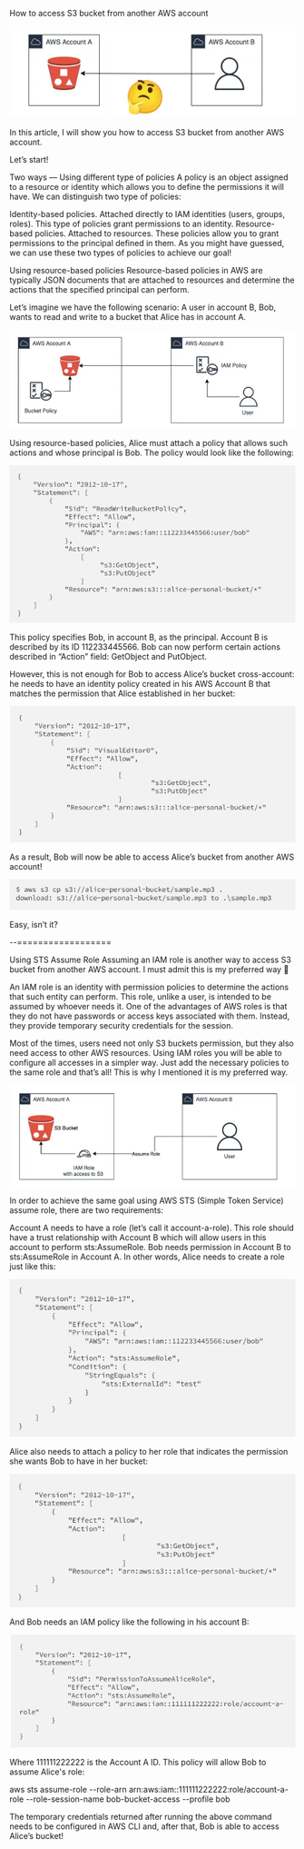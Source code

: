 How to access S3 bucket from another AWS account

![High Level Design](./images/p1.png)

In this article, I will show you how to access S3 bucket from another AWS account.

Let’s start!

Two ways — Using different type of policies
A policy is an object assigned to a resource or identity which allows you to define the permissions it will have. We can distinguish two type of policies:

Identity-based policies. Attached directly to IAM identities (users, groups, roles). This type of policies grant permissions to an identity.
Resource-based policies. Attached to resources. These policies allow you to grant permissions to the principal defined in them.
As you might have guessed, we can use these two types of policies to achieve our goal!

Using resource-based policies
Resource-based policies in AWS are typically JSON documents that are attached to resources and determine the actions that the specified principal can perform.

Let’s imagine we have the following scenario: A user in account B, Bob, wants to read and write to a bucket that Alice has in account A.

![High Level Design](./images/p2.png)

Using resource-based policies, Alice must attach a policy that allows such actions and whose principal is Bob. The policy would look like the following:

![High Level Design](./images/p3.png)

This policy specifies Bob, in account B, as the principal. Account B is described by its ID 112233445566. Bob can now perform certain actions described in “Action” field: GetObject and PutObject.

However, this is not enough for Bob to access Alice’s bucket cross-account: he needs to have an identity policy created in his AWS Account B that matches the permission that Alice established in her bucket:

![High Level Design](./images/p4.png)

As a result, Bob will now be able to access Alice’s bucket from another AWS account!

![High Level Design](./images/p5.png)

Easy, isn’t it?

--==================

Using STS Assume Role
Assuming an IAM role is another way to access S3 bucket from another AWS account. I must admit this is my preferred way 😬

An IAM role is an identity with permission policies to determine the actions that such entity can perform. This role, unlike a user, is intended to be assumed by whoever needs it. One of the advantages of AWS roles is that they do not have passwords or access keys associated with them. Instead, they provide temporary security credentials for the session.

Most of the times, users need not only S3 buckets permission, but they also need access to other AWS resources. Using IAM roles you will be able to configure all accesses in a simpler way. Just add the necessary policies to the same role and that’s all! This is why I mentioned it is my preferred way.

![High Level Design](./images/sts1.png)

In order to achieve the same goal using AWS STS (Simple Token Service) assume role, there are two requirements:

Account A needs to have a role (let’s call it account-a-role). This role should have a trust relationship with Account B which will allow users in this account to perform sts:AssumeRole.
Bob needs permission in Account B to sts:AssumeRole in Account A.
In other words, Alice needs to create a role just like this:

![High Level Design](./images/sts2.png)

Alice also needs to attach a policy to her role that indicates the permission she wants Bob to have in her bucket:

![High Level Design](./images/sts3.png)

And Bob needs an IAM policy like the following in his account B:

![High Level Design](./images/sts4.png)

Where 111111222222 is the Account A ID. This policy will allow Bob to assume Alice's role:

aws sts assume-role --role-arn arn:aws:iam::111111222222:role/account-a-role --role-session-name bob-bucket-access --profile bob

The temporary credentials returned after running the above command needs to be configured in AWS CLI and, after that, Bob is able to access Alice’s bucket!